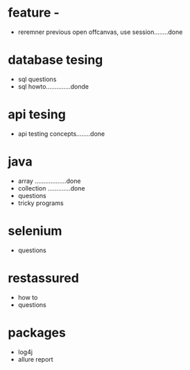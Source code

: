 # feature -
- reremner previous open offcanvas, use session........done

# database tesing 
- sql questions
- sql howto..............donde

# api tesing  
- api testing concepts........done

# java
- array ..................done
- collection .............done 
- questions 
- tricky programs 

# selenium
- questions

# restassured
- how to 
- questions 

# packages 
- log4j
- allure report
